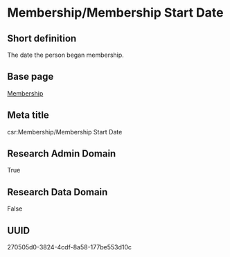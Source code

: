 # Membership/Membership Start Date
## Short definition
The date the person began membership.
## Base page
[Membership](https://github.com/EuroCRIS/CASRAI-Dictionairies/blob/main/Objects/Membership.md)
## Meta title
csr:Membership/Membership Start Date
## Research Admin Domain
True
## Research Data Domain
False
## UUID
270505d0-3824-4cdf-8a58-177be553d10c
